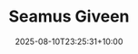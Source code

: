 ---
title: "Seamus Giveen"
date: 2025-08-10T23:25:31+10:00
draft: false
photo: "/images/seamus.JPEG"
position: "General Representative"
role_types:
  - "General Representative"
---